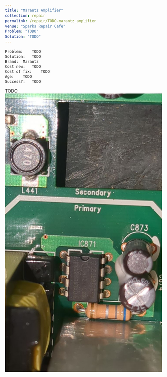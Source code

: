```yaml
---
title: "Marantz Amplifier"
collection: repair
permalink: /repair/TODO-marantz_amplifier
venue: "Sparks Repair Cafe"
Problem: "TODO"
Solution: "TODO"
---
```

```
Problem:    TODO 
Solution:   TODO 
Brand:  Marantz 
Cost new:   TODO 
Cost of fix:    TODO 
Age:    TODO 
Success?:   TODO 
```
TODO
![](/images/repair_cafe/marantz_amplifier/marantz_amplifier_1.jpg)
